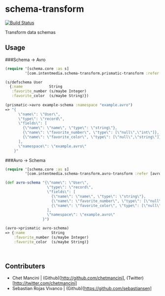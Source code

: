 # schema-transform
[![Build Status](https://travis-ci.org/intentmedia/schema-transform.svg)](https://travis-ci.org/intentmedia/schema-transform)

Transform data schemas

## Usage

###Schema -> Avro
```clj
(require '[schema.core :as s]
         '[com.intentmedia.schema-transform.prismatic-transform :refer [prismatic->avro]])

(s/defschema User
  {:name            String
   :favorite_number (s/maybe Integer)
   :favorite_color  (s/maybe String)})
   
(prismatic->avro example-schema :namespace "example.avro")
=> "{
      \"name\": \"User\",
      \"type\": \"record\",
      \"fields\": [
        {\"name\": \"name\", \"type\": \"string\"},
        {\"name\": \"favorite_number\", \"type\": [\"null\",\"int\"]},
        {\"name\": \"favorite_color\", \"type\": [\"null\",\"string\"]}
      ],
      \"namespace\": \"example.avro\"
    }"
```

###Avro -> Schema
```clj
(require '[schema.core :as s]
         '[com.intentmedia.schema-transform.avro-transform :refer [avro->prismatic]])

(def avro-schema "{\"name\": \"User\",
                   \"type\": \"record\",
                   \"fields\": [
                     {\"name\": \"name\", \"type\": \"string\"},
                     {\"name\": \"favorite_number\", \"type\": [\"null\",\"int\"]},
                     {\"name\": \"favorite_color\", \"type\": [\"null\",\"string\"]}
                   ],
                   \"namespace\": \"example.avro\"
                 }")

(avro->prismatic avro-schema)
=> {:name            String
    :favorite_number (s/maybe Integer)
    :favorite_color  (s/maybe String)}

                    
```

## Contributers

* Chet Mancini | (Github)[http://github.com/chetmancini], (Twitter)[http://twitter.com/chetmancini]
* Sebastian Rojas Vivanco | (Github)[https://github.com/sebastiansen]
